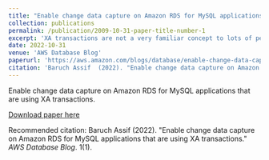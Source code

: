 ```yaml
---
title: "Enable change data capture on Amazon RDS for MySQL applications that are using XA transactions"
collection: publications
permalink: /publication/2009-10-31-paper-title-number-1
excerpt: 'XA transactions are not a very familiar concept to lots of people and therefore hardly used. An XA transaction is a two-phase commit protocol that supports distributed transactions that updates multiple relational databases. It involves a transaction manager that monitors this global transaction. XA makes sure that transactional updates are committed in all of the participating databases in this global transaction, or are fully rolled back out of all of the databases, reverting to the state prior to the start of the transaction. XA transactions are also useful when you need to coordinate a transaction between different databases.'
date: 2022-10-31
venue: 'AWS Database Blog'
paperurl: 'https://aws.amazon.com/blogs/database/enable-change-data-capture-on-amazon-rds-for-mysql-applications-that-are-using-xa-transactions/'
citation: 'Baruch Assif  (2022). "Enable change data capture on Amazon RDS for MySQL applications that are using XA transactions." <i>AWS Database Blog</i>. 1(1).'
---
```

Enable change data capture on Amazon RDS for MySQL applications that are using XA transactions.

[Download paper here](https://aws.amazon.com/blogs/database/enable-change-data-capture-on-amazon-rds-for-mysql-applications-that-are-using-xa-transactions/)

Recommended citation: Baruch Assif  (2022). "Enable change data capture on Amazon RDS for MySQL applications that are using XA transactions." <i>AWS Database Blog</i>. 1(1).
